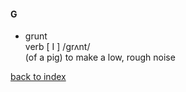 #### G
- grunt<br/>
  verb [ I ] /ɡrʌnt/<br/>
  (of a pig) to make a low, rough noise

[back to index](VOCABULARY.md)

